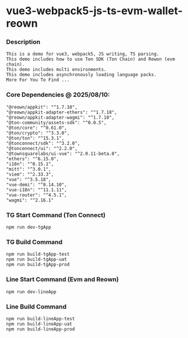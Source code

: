 # vue3-webpack5-js-ts-evm-wallet-reown

### Description
    This is a demo for vue3, webpack5, JS writing, TS parsing.
    This demo includes how to use Ton SDK (Ton Chain) and Rewon (evm chain).
    This demo includes multi environments.
    This demo includes asynchronously loading language packs.
    More For You To Find ...

### Core Dependencies @ 2025/08/10:
    "@reown/appkit": "^1.7.18",
    "@reown/appkit-adapter-ethers": "^1.7.18",
    "@reown/appkit-adapter-wagmi": "^1.7.18",
    "@ton-community/assets-sdk": "^0.0.5",
    "@ton/core": "^0.61.0",
    "@ton/crypto": "^3.3.0",
    "@ton/ton": "^15.3.1",
    "@tonconnect/sdk": "^3.2.0",
    "@tonconnect/ui": "^2.2.0",
    "@townsquarelabs/ui-vue": "^2.0.11-beta.0",
    "ethers": "^6.15.0",
    "i18n": "^0.15.1",
    "mitt": "^3.0.1",
    "viem": "^2.33.3",
    "vue": "^3.5.18",
    "vue-demi": "^0.14.10",
    "vue-i18n": "^11.1.11",
    "vue-router": "^4.5.1",
    "wagmi": "^2.16.1"

### TG Start Command (Ton Connect)
    npm run dev-tgApp

### TG Build Command
    npm run build-tgApp-test
    npm run build-tgApp-uat
    npm run build-tgApp-prod

### Line Start Command (Evm and Reown)
    npm run dev-lineApp

### Line Build Command
    npm run build-lineApp-test
    npm run build-lineApp-uat
    npm run build-lineApp-prod


